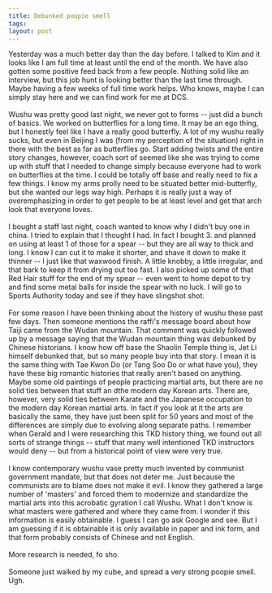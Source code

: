 ```yaml
---
title: Debunked poopie smell
tags: 
layout: post
---
```

Yesterday was a much better day than the day before.  I talked to Kim and it looks like I am full time at least until the end of the month.  We have also gotten some positive feed back from a few people.  Nothing solid like an interview, but this job hunt is looking better than the last time through.  Maybe having a few weeks of full time work helps.  Who knows, maybe I can simply stay here and we can find work for me at DCS.<br /><br />Wushu was pretty good last night, we never got to forms -- just did a bunch of basics.  We worked on butterflies for a long time.  It may be an ego thing, but I honestly feel like I have a really good butterfly.  A lot of my wushu really sucks, but even in Beijing I was (from my perception of the situation) right in there with the best as far as butterflies go.  Start adding twists and the entire story changes, however, coach sort of seemed like she was trying to come up with stuff that I needed to change simply because everyone had to work on butterflies at the time.  I could be totally off base and really need to fix a few things.  I know my arms prolly need to be situated better mid-butterfly, but she wanted our legs way high.  Perhaps it is really just a way of overemphasizing in order to get people to be at least level and get that arch look that everyone loves.<br /><br />I bought a staff last night, coach wanted to know why I didn't buy one in china.  I tried to explain that I thought I had.  In fact I bought 3.  and planned on using at least 1 of those for a spear -- but they are all way to thick and long.  I know I can cut it to make it shorter, and shave it down to make it thinner -- I just like that waxwood finish.  A little knobby, a little irregular, and that bark to keep it from drying out too fast.  I also picked up some of that Red Hair stuff for the end of my spear -- even went to home depot to try and find some metal balls for inside the spear with no luck.  I will go to Sports Authority today and see if they have slingshot shot. <br /><br />For some reason I have been thinking about the history of wushu these past few days.  Then someone mentions the raffi's message board about how Taiji came from the Wudan mountain.  That comment was quickly followed up by a message saying that the Wudan mountain thing was debunked by Chinese historians.  I know how off base the Shaolin Temple thing is, Jet Li himself debunked that, but so many people buy into that story. I mean it is the same thing with Tae Kwon Do (or Tang Soo Do or what have you), they have these big romantic histories that really aren't based on anything.  Maybe some old paintings of people practicing martial arts, but there are no solid ties between that stuff an dthe modern day Korean arts.  There are, however, very solid ties between Karate and the Japanese occupation to the modern day Korean martial arts.  In fact if you look at it the arts are basically the same, they have just been split for 50 years and most of the differences are simply due to evolving along separate paths.  I remember when Gerald and I were researching this TKD history thing, we found out all sorts of strange things -- stuff that many well intentioned TKD instructors would deny -- but from a historical point of view were very true. <br /><br />I know contemporary wushu vase pretty much invented by communist government mandate, but that does not deter me.  Just because the communists are to blame does not make it evil. I know they gathered a large number of 'masters' and forced them to modernize and standardize the martial arts into this acrobatic gyration I call Wushu.  What I don't know is what masters were gathered and where they came from.  I wonder if this information is easily obtainable.  I guess I can go ask Google and see.  But I am guessing if it is obtainable it is only available in paper and ink form, and that form probably consists of Chinese and not English.<br /><br />More research is needed, fo sho.  <br /><br />Someone just walked by my cube, and spread a very strong poopie smell.  Ugh.
